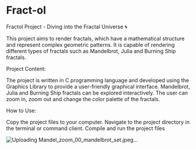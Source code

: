 # Fract-ol

Fractol Project - Diving into the Fractal Universe 🌀


This project aims to render fractals, which have a mathematical structure and represent complex geometric patterns. It is capable of rendering different types of fractals such as Mandelbrot, Julia and Burning Ship fractals.

Project Content:

The project is written in C programming language and developed using the Graphics Library to provide a user-friendly graphical interface.
Mandelbrot, Julia and Burning Ship fractals can be explored interactively.
The user can zoom in, zoom out and change the color palette of the fractals.


How to Use:

Copy the project files to your computer.
Navigate to the project directory in the terminal or command client.
Compile and run the project files



![Uploading Mandel_zoom_00_mandelbrot_set.jpeg…]()
